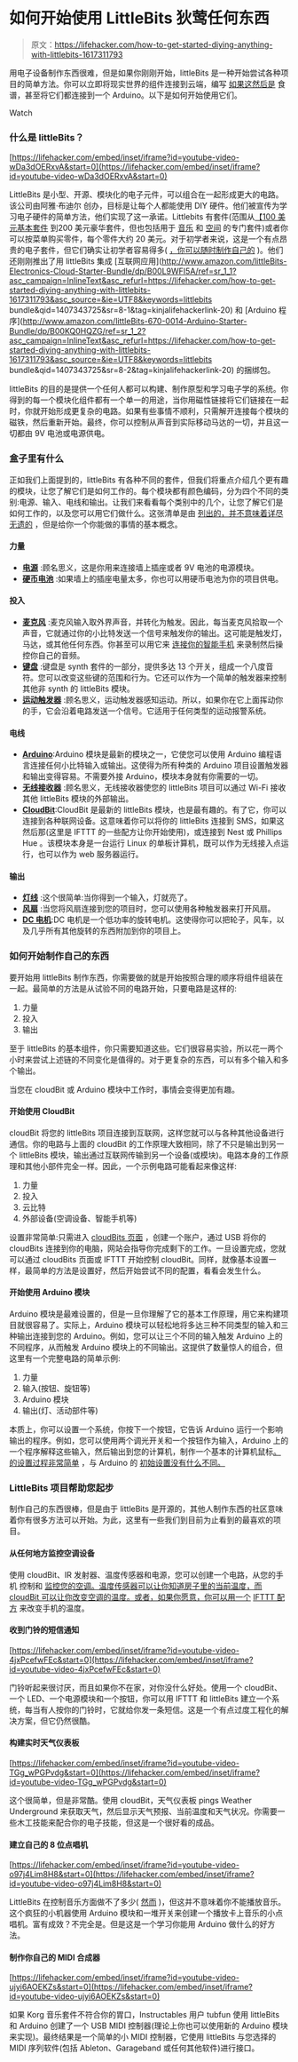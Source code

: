 # 如何开始使用 LittleBits 狄莺任何东西

> 原文：<https://lifehacker.com/how-to-get-started-diying-anything-with-littlebits-1617311793>

用电子设备制作东西很难，但是如果你刚刚开始，littleBits 是一种开始尝试各种项目的简单方法。你可以立即将现实世界的组件连接到云端，编写 [如果这然后是](https://ifttt.com/) 食谱，甚至将它们都连接到一个 Arduino。以下是如何开始使用它们。

Watch

### 什么是 littleBits？

 [https://lifehacker.com/embed/inset/iframe?id=youtube-video-wDa3dOERxvA&start=0](https://lifehacker.com/embed/inset/iframe?id=youtube-video-wDa3dOERxvA&start=0) 

LittleBits 是小型、开源、模块化的电子元件，可以组合在一起形成更大的电路。该公司由阿雅·布迪尔 创办，目标是让每个人都能使用 DIY 硬件。他们被宣传为学习电子硬件的简单方法，他们实现了这一承诺。Littlebits 有套件(范围从[【100 美元基本套件](https://www.amazon.com/dp/B00ECWSL0I?asc_campaign=InlineText&asc_refurl=https://lifehacker.com/how-to-get-started-diying-anything-with-littlebits-1617311793&asc_source=&linkCode=ogi&psc=1&smid=A128HJJ8KTJOZ9&tag=kinjalifehackerlink-20&th=1) 到200 美元豪华套件，但也包括用于 [音乐](http://www.amazon.com/littleBits-Electronics-650-0124-Synth-Kit/dp/B00G99BZ4Q/ref=sr_1_5?asc_campaign=InlineText&asc_refurl=https://lifehacker.com/how-to-get-started-diying-anything-with-littlebits-1617311793&asc_source=&ie=UTF8&keywords=littlebits&qid=1407343380&sr=8-5&tag=kinjalifehackerlink-20) 和 [空间](http://www.amazon.com/littleBits-Electronics-650-0123-Space-Kit/dp/B00JXKQWU0/ref=sr_1_7?asc_campaign=InlineText&asc_refurl=https://lifehacker.com/how-to-get-started-diying-anything-with-littlebits-1617311793&asc_source=&ie=UTF8&keywords=littlebits&qid=1407343380&sr=8-7&tag=kinjalifehackerlink-20) 的专门套件)或者你可以按菜单购买零件，每个零件大约 20 美元。对于初学者来说，这是一个有点昂贵的电子套件，但它们确实让初学者容易得多( [，你可以随时制作自己的](http://lifehacker.com/build-your-own-littlebits-style-electronic-components-1515071097) )。他们还刚刚推出了用 littleBits 集成 [互联网应用](http://www.amazon.com/littleBits-Electronics-Cloud-Starter-Bundle/dp/B00L9WFI5A/ref=sr_1_1?asc_campaign=InlineText&asc_refurl=https://lifehacker.com/how-to-get-started-diying-anything-with-littlebits-1617311793&asc_source=&ie=UTF8&keywords=littlebits bundle&qid=1407343725&sr=8-1&tag=kinjalifehackerlink-20) 和 [Arduino 程序](http://www.amazon.com/littleBits-670-0014-Arduino-Starter-Bundle/dp/B00KQ0HQZG/ref=sr_1_2?asc_campaign=InlineText&asc_refurl=https://lifehacker.com/how-to-get-started-diying-anything-with-littlebits-1617311793&asc_source=&ie=UTF8&keywords=littlebits bundle&qid=1407343725&sr=8-2&tag=kinjalifehackerlink-20) 的捆绑包。

littleBits 的目的是提供一个任何人都可以构建、制作原型和学习电子学的系统。你得到的每一个模块化组件都有一个单一的用途，当你用磁性链接将它们链接在一起时，你就开始形成更复杂的电路。如果有些事情不顺利，只需解开连接每个模块的磁铁，然后重新开始。最终，你可以控制从声音到实际移动马达的一切，并且这一切都由 9V 电池或电源供电。

### 盒子里有什么

正如我们上面提到的，littleBits 有各种不同的套件，但我们将重点介绍几个更有趣的模块，让您了解它们是如何工作的。每个模块都有颜色编码，分为四个不同的类别:电源、输入、电线和输出。让我们来看看每个类别中的几个，让您了解它们是如何工作的，以及您可以用它们做什么。这张清单是由 [列出的，并不意味着详尽无遗的](http://littlebits.cc/shop?filter=Bits) ，但是给你一个你能做的事情的基本概念。

#### 力量

*   [**电源**](http://littlebits.cc/bits/littlebits-power) :顾名思义，这是你用来连接墙上插座或者 9V 电池的电源模块。
*   [**硬币电池**](http://littlebits.cc/bits/coin-battery) :如果墙上的插座电量太多，你也可以用硬币电池为你的项目供电。

#### 投入

*   [**麦克风**](http://littlebits.cc/bits/microphone) :麦克风输入取外界声音，并转化为触发。因此，每当麦克风拾取一个声音，它就通过你的小比特发送一个信号来触发你的输出。这可能是触发灯，马达，或其他任何东西。你甚至可以用它来 [连接你的智能手机](http://littlebits.cc/projects/unleash-your-inner-rock-star) 来录制然后操控你自己的音频。
*   [**键盘**](http://littlebits.cc/bits/keyboard) :键盘是 synth 套件的一部分，提供多达 13 个开关，组成一个八度音符。您可以改变这些键的范围和行为。它还可以作为一个简单的触发器来控制其他非 synth 的 littleBits 模块。
*   [**运动触发器**](http://littlebits.cc/bits/motion-trigger) :顾名思义，运动触发器感知运动。所以，如果你在它上面挥动你的手，它会沿着电路发送一个信号。它适用于任何类型的运动报警系统。

#### 电线

*   [**Arduino**](http://littlebits.cc/bits/arduino):Arduino 模块是最新的模块之一，它使您可以使用 Arduino 编程语言连接任何小比特输入或输出。这使得为所有种类的 Arduino 项目设置触发器和输出变得容易。不需要外接 Arduino，模块本身就有你需要的一切。
*   [**无线接收器**](http://littlebits.cc/bits/wireless-receiver) :顾名思义，无线接收器使您的 littleBits 项目可以通过 Wi-Fi 接收其他 littleBits 模块的外部输出。
*   [**CloudBit**](http://littlebits.cc/bits/cloudbit):CloudBit 是最新的 littleBits 模块，也是最有趣的。有了它，你可以连接到各种联网设备。这意味着你可以将你的 littleBits 连接到 SMS，如果这然后那(这里是 IFTTT 的一些配方让你开始使用)，或连接到 Nest 或 Phillips Hue 。该模块本身是一台运行 Linux 的单板计算机，既可以作为无线接入点运行，也可以作为 web 服务器运行。

#### 输出

*   [**灯线**](http://littlebits.cc/bits/light-wire) :这个很简单:当你得到一个输入，灯就亮了。
*   [**风扇**](http://littlebits.cc/bits/fan) :当您将风扇连接到您的项目时，您可以使用各种触发器来打开风扇。
*   [**DC 电机**](http://littlebits.cc/bits/dc-motor):DC 电机是一个低功率的旋转电机。这使得你可以把轮子，风车，以及几乎所有其他旋转的东西附加到你的项目上。

### 如何开始制作自己的东西

要开始用 littleBits 制作东西，你需要做的就是开始按照合理的顺序将组件组装在一起。最简单的方法是从试验不同的电路开始，只要电路是这样的:

1.  力量
2.  投入
3.  输出

至于 littleBits 的基本组件，你只需要知道这些。它们很容易实验，所以花一两个小时来尝试上述链的不同变化是值得的。对于更复杂的东西，可以有多个输入和多个输出。

当您在 cloudBit 或 Arduino 模块中工作时，事情会变得更加有趣。

#### 开始使用 CloudBit

cloudBit 将您的 littleBits 项目连接到互联网，这样您就可以与各种其他设备进行通信。你的电路与上面的 cloudBit 的工作原理大致相同，除了不只是输出到另一个 littleBits 模块，输出通过互联网传输到另一个设备(或模块)。电路本身的工作原理和其他小部件完全一样。因此，一个示例电路可能看起来像这样:

1.  力量
2.  投入
3.  云比特
4.  外部设备(空调设备、智能手机等)

设置非常简单:只需进入 [cloudBits 页面](https://littlebits.cc/login) ，创建一个账户，通过 USB 将你的 cloudBits 连接到你的电脑，网站会指导你完成剩下的工作。一旦设置完成，您就可以通过 cloudBits 页面或 IFTTT 开始控制 cloudBit。同样，就像基本设置一样，最简单的方法是设置好，然后开始尝试不同的配置，看看会发生什么。

#### 开始使用 Arduino 模块

Arduino 模块是最难设置的，但是一旦你理解了它的基本工作原理，用它来构建项目就很容易了。实际上，Arduino 模块可以轻松地将多达三种不同类型的输入和三种输出连接到您的 Arduino。例如，您可以让三个不同的输入触发 Arduino 上的不同程序，从而触发 Arduino 模块上的不同输出。这提供了数量惊人的组合，但这里有一个完整电路的简单示例:

1.  力量
2.  输入(按钮、旋钮等)
3.  Arduino 模块
4.  输出(灯、活动部件等)

本质上，你可以设置一个系统，你按下一个按钮，它告诉 Arduino 运行一个影响输出的程序。例如，您可以使用两个调光开关和一个按钮作为输入，Arduino 上的一个程序解释这些输入，然后输出到您的计算机，制作一个基本的计算机鼠标[。](http://littlebits.cc/projects/diy-computer-mouse) [的设置过程非常简单](http://discuss.littlebits.cc/t/getting-started/109) ，与 Arduino 的 [初始设置没有什么不同。](http://lifehacker.com/how-to-start-making-your-own-electronics-with-arduino-a-5875365)

### LittleBits 项目帮助您起步

制作自己的东西很棒，但是由于 littleBits 是开源的，其他人制作东西的社区意味着你有很多方法可以开始。为此，这里有一些我们到目前为止看到的最喜欢的项目。

#### 从任何地方监控空调设备

使用 cloudBit、IR 发射器、温度传感器和电源，您可以创建一个电路，从您的手机 控制和 [监控您的空调。温度传感器可以让你知道房子里的当前温度，而 cloudBit 可以让你改变空调的温度。或者，如果你愿意，你可以用一个](http://littlebits.cc/projects/smart-ac-unit) [IFTTT 配方](https://ifttt.com/recipe_embed_use/194008-if-i-send-ifttt-a-text-tagged-ac-then-turn-on-my-air-conditioner) 来改变手机的温度。

#### 收到门铃的短信通知

 [https://lifehacker.com/embed/inset/iframe?id=youtube-video-4jxPcefwFEc&start=0](https://lifehacker.com/embed/inset/iframe?id=youtube-video-4jxPcefwFEc&start=0) 

门铃听起来很讨厌，而且如果你不在家，对你没什么好处。使用一个 cloudBit、一个 LED、一个电源模块和一个按钮，你可以用 IFTTT 和 littleBits 建立一个系统，每当有人按你的门铃时，它就给你发一条短信。这是一个有点过度工程化的解决方案，但它仍然很酷。

#### 构建实时天气仪表板

 [https://lifehacker.com/embed/inset/iframe?id=youtube-video-TGg_wPGPvdg&start=0](https://lifehacker.com/embed/inset/iframe?id=youtube-video-TGg_wPGPvdg&start=0) 

这个很简单，但是非常酷。使用 cloudBit，天气仪表板 pings Weather Underground 来获取天气，然后显示天气预报、当前温度和天气状况。你需要一些木工技能来配合你的电子技能，但这是一个很好看的成品。

#### 建立自己的 8 位点唱机

 [https://lifehacker.com/embed/inset/iframe?id=youtube-video-o97j4Lim8H8&start=0](https://lifehacker.com/embed/inset/iframe?id=youtube-video-o97j4Lim8H8&start=0) 

LittleBits 在控制音乐方面做不了多少( [然而](https://littlebits.cc/bits/mp3-player) )，但这并不意味着你不能播放音乐。这个疯狂的小机器使用 Arduino 模块和一堆开关来创建一个播放卡上音乐的小点唱机。富有成效？不完全是。但是这是一个学习你能用 Arduino 做什么的好方法。

#### 制作你自己的 MIDI 合成器

 [https://lifehacker.com/embed/inset/iframe?id=youtube-video-ujyi6AOEKZs&start=0](https://lifehacker.com/embed/inset/iframe?id=youtube-video-ujyi6AOEKZs&start=0) 

如果 Korg 音乐套件不符合你的胃口，Instructables 用户 tubfun 使用 littleBits 和 Arduino 创建了一个 USB MIDI 控制器(理论上你也可以使用新的 Arduino 模块来实现)。最终结果是一个简单的小 MIDI 控制器，它使用 littleBits 与您选择的 MIDI 序列软件(包括 Ableton、Garageband 或任何其他软件)进行接口。